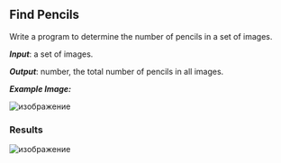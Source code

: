 ## Find Pencils 

Write a program to determine the number of pencils in a set of images.

***Input***: a set of images.

***Output***: number, the total number of pencils in all images.

***Example Image:***

![изображение](https://github.com/mrglaster/ISU-HW-CV/assets/50916604/26f13218-2951-40d6-89c8-fa8d1f396eda)



### Results

![изображение](https://github.com/mrglaster/ISU-HW-CV/assets/50916604/d334541f-d9ae-4517-872a-043e4a1d4d2b)
